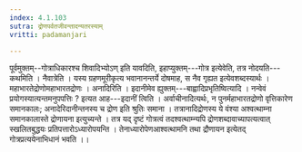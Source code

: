 ```yaml
---
index: 4.1.103
sutra: द्रोणपर्वतजीवन्तादन्यतरस्याम्
vritti: padamanjari

---
```

पूर्वमुक्तम्--गोत्राधिकारश्च शिवादिभ्योऽण् इति यावदिति, इहाप्युक्तम्---गोत्र इत्येवेति, तत्र नोदयति---कथमिति । नैवात्रेति । यस्य ग्रहणमूरीकृत्य भवानानन्तर्ये दोषमाह, स नैव गृह्यत इत्येवशब्दस्यार्थः । महाभारतेद्रोणोमहाभारतद्रोणः । अनादिरिति । इदानीमेव ह्युक्तम्---बाह्वादिप्रभृतिष्वित्यादि । नन्वेवं प्रयोगस्यात्यन्तमनुपपत्तिः ? इत्यत आह---इदानीं त्विति । अर्वाचीनादित्यर्थः, न पुनर्महाभारतद्रोणो वृत्तिकारेण समानकालः; अनादेरिदानीन्तनस्य च द्रोण इति श्रुतिः समाना । तत्रानादिद्रोणस्य ये वंश्या अश्वत्थाम्ना समानकालास्ते द्रोणायना इत्युच्यन्ते । तत्र यद् दृष्टं गोत्रत्वं तदश्वत्थाम्न्यपि द्रोणशब्दावाच्यापत्यत्वात् स्खलितबुद्धयः प्रतिपत्तारोऽध्यारोपयन्ति । तेनाध्यारोपेणआश्वत्थामनि तथा द्रौणायन इत्येतद् गोत्रप्रत्ययेनाभिधानं भवति ।।